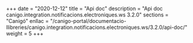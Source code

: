 +++
date        = "2020-12-12"
title       = "Api doc"
description = "Api doc canigo.integration.notificacions.electroniques.ws 3.2.0"
sections    = "Canigó"
enllac		= "/canigo-portal/documentacio-llibreries/canigo.integration.notificacions.electroniques.ws/3.2.0/api-doc/"
weight		= 5
+++
